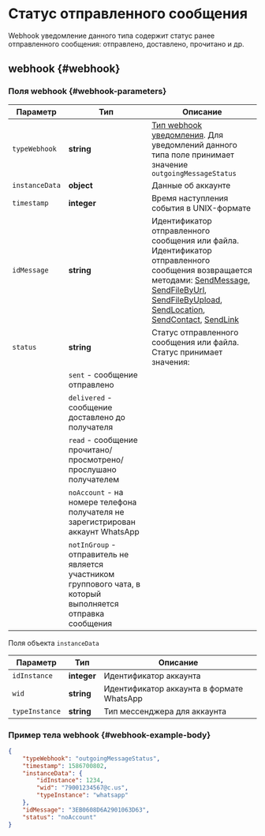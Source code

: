 # Статус отправленного сообщения

Webhook уведомление данного типа содержит статус ранее отправленного сообщения: отправлено, доставлено, прочитано и др.

## webhook {#webhook}

### Поля webhook {#webhook-parameters}

Параметр | Тип | Описание
----- | ----- | -----
`typeWebhook` | **string** | [Тип webhook уведомления](../type-webhook.md). Для уведомлений данного типа поле принимает значение `outgoingMessageStatus`
`instanceData` | **object** | Данные об аккаунте
`timestamp` | **integer** | Время наступления события в UNIX-формате
`idMessage` | **string** | Идентификатор отправленного сообщения или файла. Идентификатор отправленного сообщения возвращается методами: [SendMessage](../../../../api/sending/SendMessage.md), [SendFileByUrl](../../../../api/sending/SendFileByUrl.md), [SendFileByUpload](../../../../api/sending/SendFileByUpload.md), [SendLocation](../../../../api/sending/SendLocation), [SendContact](../../../../api/sending/SendContact), [SendLink](../../../../api/sending/SendLink)
`status` | **string** | Статус отправленного сообщения или файла. Статус принимает значения:
| | `sent` - сообщение отправлено
| | `delivered` - сообщение доставлено до получателя
| | `read` - сообщение прочитано/просмотрено/прослушано получателем
| | `noAccount` - на номере телефона получателя не зарегистрирован аккаунт WhatsApp
| | `notInGroup` - отправитель не является участником группового чата, в который выполняется отправка сообщения

Поля объекта `instanceData`

Параметр | Тип | Описание
----- | ----- | -----
`idInstance` | **integer** | Идентификатор аккаунта
`wid` | **string** | Идентификатор аккаунта в формате WhatsApp
`typeInstance` | **string** | Тип мессенджера для аккаунта

### Пример тела webhook {#webhook-example-body}

```json
{
    "typeWebhook": "outgoingMessageStatus",
    "timestamp": 1586700802,
    "instanceData": {
        "idInstance": 1234,
        "wid": "79001234567@c.us",
        "typeInstance": "whatsapp"
    },
    "idMessage": "3EB0608D6A2901063D63",
    "status": "noAccount"
}
```
